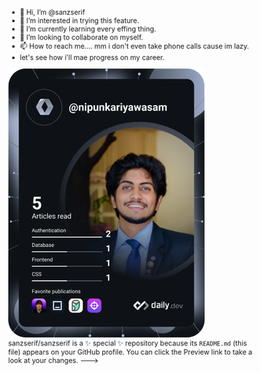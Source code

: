- 👋 Hi, I’m @sanzserif
- 👀 I’m interested in trying this feature.
- 🌱 I’m currently learning every effing thing.
- 💞️ I’m looking to collaborate on myself.
- 📫 How to reach me.... mm i don't even take phone calls cause im lazy.
- let's see how i'll mae progress on my career.

<a href="https://app.daily.dev/sanzserif"><img src="https://github.com/sanzserif/sanzserif/blob/master/devcard.svg" width="400" alt="Nipun Kariyawasam's Dev Card"/></a>
sanzserif/sanzserif is a ✨ special ✨ repository because its `README.md` (this file) appears on your GitHub profile.
You can click the Preview link to take a look at your changes.
--->
